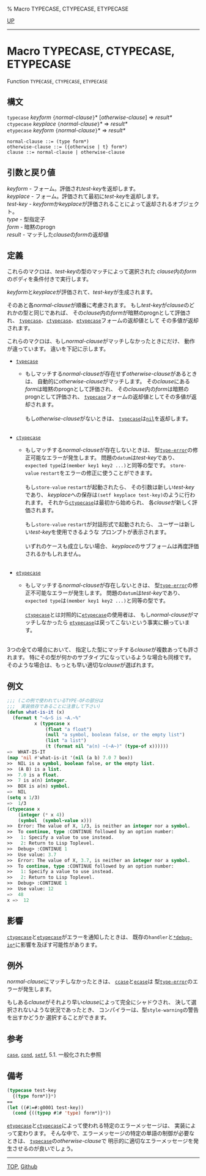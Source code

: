 % Macro TYPECASE, CTYPECASE, ETYPECASE

[UP](5.3.html)  

---

# Macro **TYPECASE, CTYPECASE, ETYPECASE**


Function `TYPECASE`, `CTYPECASE`, `ETYPECASE`


## 構文

`typecase` *keyform* `{`*normal-clause*`}`\* [*otherwise-clause*] => *result\**  
`ctypecase` *keyplace* `{`*normal-clause*`}`\* => *result\**  
`etypecase` *keyform* `{`*normal-clause*`}`\* => *result\**

```
normal-clause ::= (type form*) 
otherwise-clause ::= ({otherwise | t} form*) 
clause ::= normal-clause | otherwise-clause 
```


## 引数と戻り値

*keyform* - フォーム。評価され*test-key*を返却します。  
*keyplace* - フォーム。評価されて最初に*test-key*を返却します。  
*test-key* - *keyform*か*keyplace*が評価されることによって返却されるオブジェクト。  
*type* - 型指定子  
*form* - 暗黙のprogn  
*result* - マッチした*clause*の*form*の返却値


## 定義

これらのマクロは、*test-key*の型のマッチによって選択された
*clause*内の*form*のボディを条件付きで実行します。

*keyform*と*keyplace*が評価されて、*test-key*が生成されます。

そのあと各*normal-clause*が順番に考慮されます。
もし*test-key*が*clause*のどれかの型と同じであれば、
その*clause*内の*form*が暗黙のprognとして評価され、
[`typecase`](5.3.typecase.html)、[`ctypecase`](5.3.typecase.html)、[`etypecase`](5.3.typecase.html)フォームの返却値として
その多値が返却されます。

これらのマクロは、もし*normal-clause*がマッチしなかったときにだけ、
動作が違っています。
違いを下記に示します。

- [`typecase`](5.3.typecase.html)
  - もしマッチする*normal-clause*が存在せず*otherwise-clause*があるときは、
    自動的に*otherwise-clause*がマッチします。
    その*clause*にある*form*は暗黙のprognとして評価され、
    その*clause*内の*form*は暗黙のprognとして評価され、
    [`typecase`](5.3.typecase.html)フォームの返却値としてその多値が返却されます。
    <br><br>
    もし*otherwise-clause*がないときは、
    [`typecase`](5.3.typecase.html)は[`nil`](5.3.nil-variable.html)を返却します。
    <br><br>

- [`ctypecase`](5.3.typecase.html)
  - もしマッチする*normal-clause*が存在しないときは、
    型[`type-error`](4.4.type-error.html)の修正可能なエラーが発生します。
    問題の`datum`は*test-key*であり、
    `expected type`は`(member key1 key2 ...)`と同等の型です。
    `store-value` `restart`をエラーの修正に使うことができます。
    <br><br>
    もし`store-value` `restart`が起動されたら、
    その引数は新しい*test-key*であり、
    *keyplace*への保存は`(setf keyplace test-key)`のように行われます。
    それから[`ctypecase`](5.3.typecase.html)は最初から始められ、
    各*clause*が新しく評価されます。
    <br><br>
    もし`store-value` `restart`が対話形式で起動されたら、
    ユーザーは新しい*test-key*を使用できるような
    プロンプトが表示されます。
    <br><br>
    いずれのケースも成立しない場合、
    *keyplace*のサブフォームは再度評価されるかもしれません。
    <br><br>

- [`etypecase`](5.3.typecase.html)
  - もしマッチする*normal-clause*が存在しないときは、
    型[`type-error`](4.4.type-error.html)の修正不可能なエラーが発生します。
    問題の`datum`は*test-key*であり、
    `expected type`は`(member key1 key2 ...)`と同等の型です。
    <br><br>
    [`ctypecase`](5.3.typecase.html)とは対照的に[`etypecase`](5.3.typecase.html)の使用者は、
    もし*normal-clause*がマッチしなかったら
    [`etypecase`](5.3.typecase.html)は戻ってこないという事実に頼っています。
    <br><br>

3つの全ての場合において、
指定した型にマッチする*clause*が複数あっても許されます。
特にその型が何かのサブタイプになっているような場合も同様です。
そのような場合は、もっとも早い適切な*clause*が選ばれます。


## 例文

```lisp
;;; (この例で使われているTYPE-OFの部分は
;;;  実装依存であることに注意して下さい)
(defun what-is-it (x)
  (format t "~&~S is ~A.~%"
          x (typecase x
              (float "a float")
              (null "a symbol, boolean false, or the empty list")
              (list "a list")
              (t (format nil "a(n) ~(~A~)" (type-of x))))))
=>  WHAT-IS-IT
(map 'nil #'what-is-it '(nil (a b) 7.0 7 box))
>>  NIL is a symbol, boolean false, or the empty list.
>>  (A B) is a list.
>>  7.0 is a float.
>>  7 is a(n) integer.
>>  BOX is a(n) symbol.
=>  NIL
(setq x 1/3)
=>  1/3
(ctypecase x
    (integer (* x 4))
    (symbol  (symbol-value x)))
>>  Error: The value of X, 1/3, is neither an integer nor a symbol.
>>  To continue, type :CONTINUE followed by an option number:
>>   1: Specify a value to use instead.
>>   2: Return to Lisp Toplevel.
>>  Debug> :CONTINUE 1
>>  Use value: 3.7
>>  Error: The value of X, 3.7, is neither an integer nor a symbol.
>>  To continue, type :CONTINUE followed by an option number:
>>   1: Specify a value to use instead.
>>   2: Return to Lisp Toplevel.
>>  Debug> :CONTINUE 1
>>  Use value: 12
=>  48
x =>  12
```


## 影響

[`ctypecase`](5.3.typecase.html)と[`etypecase`](5.3.typecase.html)がエラーを通知したときは、
既存の`handler`と[`*debug-io*`](21.2.debug-io.html)に影響を及ぼす可能性があります。


## 例外

*normal-clause*にマッチしなかったときは、
[`ccase`](5.3.case.html)と[`ecase`](5.3.case.html)は
型[`type-error`](4.4.type-error.html)のエラーが発生します。

もしある*clause*がそれより早い*clause*によって完全にシャドウされ、
決して選択されないような状況であったとき、
コンパイラーは、型`style-warning`の警告を出すかどうか
選択することができます。


## 参考

[`case`](5.3.case.html),
[`cond`](5.3.cond.html),
[`setf`](5.3.setf.html),
5.1. 一般化された参照


## 備考

```lisp
(typecase test-key
  {(type form*)}*)
== 
(let ((#1=#:g0001 test-key))
  (cond {((typep #1# 'type) form*)}*))
```

[`etypecase`](5.3.typecase.html)と[`ctypecase`](5.3.typecase.html)によって使われる特定のエラーメッセージは、
実装によって変わります。
そんな中で、エラーメッセージの特定の単語の制御が必要なときは、
[`typecase`](5.3.typecase.html)の*otherwise-clause*で
明示的に適切なエラーメッセージを発生させるのが良いでしょう。


---
[TOP](index.html),  [Github](https://github.com/nptcl/npt-japanese)

